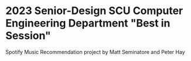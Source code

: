 # 2023 Senior-Design SCU Computer Engineering Department "Best in Session"
Spotify Music Recommendation project by Matt Seminatore and Peter Hay
